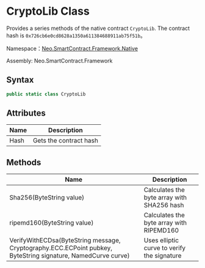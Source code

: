 # CryptoLib Class

Provides a series methods of the native contract `CryptoLib`. The contract hash is `0x726cb6e0cd8628a1350a611384688911ab75f51b`。

Namespace：[Neo.SmartContract.Framework.Native](../native.md)

Assembly: Neo.SmartContract.Framework

## Syntax

```cs
public static class CryptoLib
```

## Attributes

| Name | Description            |
| ---- | ---------------------- |
| Hash | Gets the contract hash |

## Methods

| Name                                   | Description   |
| ---------------------------------------- | --------------- |
| Sha256(ByteString value) | Calculates the byte array with SHA256 hash |
| ripemd160(ByteString value) | Calculates the byte array with RIPEMD160 |
| VerifyWithECDsa(ByteString message, Cryptography.ECC.ECPoint pubkey, ByteString signature, NamedCurve curve) | Uses elliptic curve to verify the signature |

